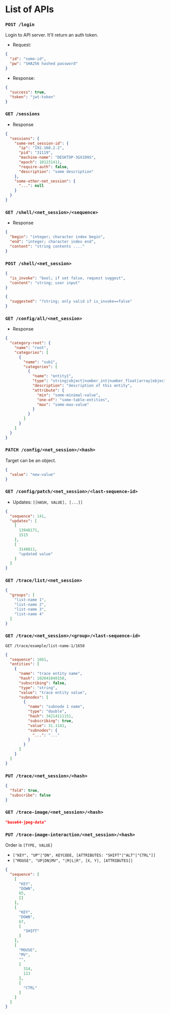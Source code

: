 # List of APIs

### `POST /login`

Login to API server. It'll return an auth token.

- Request:

```json
{
  "id": "some-id",
  "pw": "SHA256 hashed password"
}
```

- Response:

```json
{
  "success": true,
  "token": "jwt-token"
}
```

### `GET /sessions`

- Response

```json
{
  "sessions": {
    "some-net_session-id": {
      "ip": "192.168.2.2",
      "pid": "31119",
      "machine-name": "DESKTOP-3GX199S",
      "epoch": 101231411,  
      "require-auth": false,
      "description": "some description"
    },
    "some-other-net_session": {
      "...": null
    }
  }
}
```

### `GET /shell/<net_session>/<sequence>`

- Response

```json
{
  "begin": "integer; character index begin",
  "end": "integer; character index end",
  "content": "string contents ...."
}
```

### `POST /shell/<net_session>`

```json
{
  "is_invoke": "bool; if set false, request suggest",
  "content": "string; user input"
}
```

```json
{
  "suggested": "?string; only valid if is_invoke==false"
}
```

### `GET /config/all/<net_session>`

- Response

```json
{
  "category-root": {
    "name": "root",
    "categories": [
      {
        "name": "sub1",
        "categories": [
          {
            "name": "entity1",
            "type": "string|object|number_int|number_float|array|object",
            "description": "description of this entity",
            "attribute": {
              "min": "some-minimal-value",
              "one-of": "some-table-entities",
              "max": "some-max-value"
            }
          }
        ]
      }
    ]
  }
}
```

### `PATCH /config/<net_session>/<hash>`

Target can be an object.

```json
{
  "value": "new-value"
}
```

### `GET /config/patch/<net_session>/<last-sequence-id>`

- Updates: `[[HASH, VALUE], [...]]`

```json
{
  "sequence": 141,
  "updates": [
    [
      13948171,
      1515
    ],
    [
      3148811,
      "updated value"
    ]
  ]
}
```

### `GET /trace/list/<net_session>`

```json
{
  "groups": [
    "list-name 1",
    "list-name 2",
    "list-name 3",
    "list-name 4"
  ]
}
```

### `GET /trace/<net_session>/<group>/<last-sequence-id>`

`GET /trace/example/list-name-1/1658`

```json
{
  "sequence": 1661,
  "entities": [
    {
      "name": "trace entity name",
      "hash": 102041040150,
      "subscribing": false,
      "type": "string",
      "value": "trace entity value",
      "subnodes": [
        {
          "name": "subnode 1 name",
          "type": "double",
          "hash": 34214111151,
          "subscribing": true,
          "value": 31.1141,
          "subnodes": {
            "...": "..."
          }
        }
      ]
    }
  ]
}
```

### `PUT /trace/<net_session>/<hash>`

```json
{
  "fold": true,
  "subscribe": false
}
```

### `GET /trace-image/<net_session>/<hash>`

```json
"base64-jpeg-data"
```

### `PUT /trace-image-interaction/<net_session>/<hash>`

Order is `[TYPE, VALUE]`

- `["KEY", "UP"|"DN", KEYCODE, [ATTRIBUTES: "SHIFT"|"ALT"|"CTRL"]]`
- `["MOUSE", "UP|DN|MV", "|M|L|R", [X, Y], [ATTRIBUTES]]`

```json
{
  "sequence": [
    [
      "KEY",
      "DOWN",
      65,
      []
    ],
    [
      "KEY",
      "DOWN",
      67,
      [
        "SHIFT"
      ]
    ],
    [
      "MOUSE",
      "MV",
      "",
      [
        314,
        113
      ],
      [
        "CTRL"
      ]
    ]
  ]
}
```
